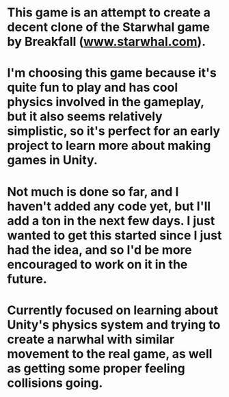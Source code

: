# This game is an attempt to create a decent clone of the Starwhal game by Breakfall (www.starwhal.com).
# I'm choosing this game because it's quite fun to play and has cool physics involved in the gameplay, but it also seems relatively simplistic, so it's perfect for an early project to learn more about making games in Unity.
# Not much is done so far, and I haven't added any code yet, but I'll add a ton in the next few days. I just wanted to get this started since I just had the idea, and so I'd be more encouraged to work on it in the future.
# Currently focused on learning about Unity's physics system and trying to create a narwhal with similar movement to the real game, as well as getting some proper feeling collisions going.